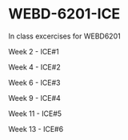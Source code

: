 # WEBD-6201-ICE
In class excercises for WEBD6201

Week 2 - ICE#1

Week 4 - ICE#2

Week 6 - ICE#3

Week 9 - ICE#4

Week 11 - ICE#5

Week 13 - ICE#6